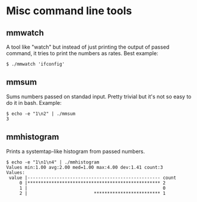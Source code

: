Misc command line tools
=======================

mmwatch
--------

A tool like "watch" but instead of just printing the output of passed
command, it tries to print the numbers as rates. Best example:

    $ ./mmwatch 'ifconfig'


mmsum
-----

Sums numbers passed on standad input. Pretty trivial but it's not so
easy to do it in bash. Example:

    $ echo -e "1\n2" | ./mmsum
    3

mmhistogram
-----------

Prints a systemtap-like histogram from passed numbers.

    $ echo -e "1\n1\n4" | ./mmhistogram
    Values min:1.00 avg:2.00 med=1.00 max:4.00 dev:1.41 count:3
    Values:
     value |-------------------------------------------------- count
         0 |************************************************** 2
         1 |                                                   0
         2 |                         ************************* 1
